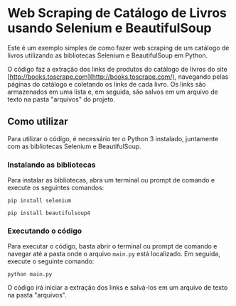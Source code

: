 # Web Scraping de Catálogo de Livros usando Selenium e BeautifulSoup

Este é um exemplo simples de como fazer web scraping de um catálogo de livros utilizando as bibliotecas Selenium e BeautifulSoup em Python.

O código faz a extração dos links de produtos do catálogo de livros do site [http://books.toscrape.com](http://books.toscrape.com/), navegando pelas páginas do catálogo e coletando os links de cada livro. Os links são armazenados em uma lista e, em seguida, são salvos em um arquivo de texto na pasta "arquivos" do projeto.


## Como utilizar

Para utilizar o código, é necessário ter o Python 3 instalado, juntamente com as bibliotecas Selenium e BeautifulSoup.


### Instalando as bibliotecas

Para instalar as bibliotecas, abra um terminal ou prompt de comando e execute os seguintes comandos:

```
pip install selenium
```
```
pip install beautifulsoup4
```


### Executando o código

Para executar o código, basta abrir o terminal ou prompt de comando e navegar até a pasta onde o arquivo `main.py` está localizado. Em seguida, execute o seguinte comando:

```
python main.py
```

O código irá iniciar a extração dos links e salvá-los em um arquivo de texto na pasta "arquivos".
